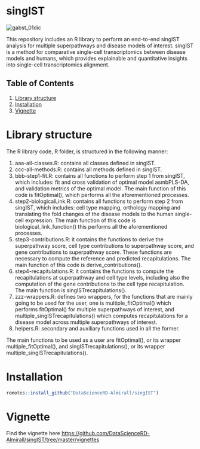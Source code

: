 
<!-- README.md is generated from README.Rmd. Please edit that file -->

# singIST

<!-- badges: start -->
<!-- badges: end -->


![gabst_01dic](https://github.com/user-attachments/assets/0d36443d-007f-423b-ae75-64bb1a3e23c2)

This repository includes an R library to perform an end-to-end singIST analysis for multiple superpathways and disease models of interest. singIST is a method for comparative single-cell transcriptomics between disease models and humans, which provides explainable and quantitative insights into single-cell transcriptomics alignment. 

## Table of Contents

1. [Library structure](#Library-structure)
2. [Installation](#Installation)
3. [Vignette](#Vignette)

# Library structure

The R library code, R folder, is structured in the following manner:
1. aaa-all-classes.R: contains all classes defined in singIST.
2. ccc-all-methods.R: contains all methods defined in singIST.
3. bbb-step1-fit.R: contains all functions to perform step 1 from singIST, which includes: fit and cross validation of optimal model asmbPLS-DA, and validation metrics of the optimal model. The main function of this code is fitOptimal(), which performs all the aforementioned processes.
4. step2-biologicalLink.R: contains all functions to perform step 2 from singIST, which includes: cell type mapping, orthology mapping and translating the fold changes of the disease models to the human single-cell expression. The main function of this code is biological_link_function() this performs all the aforementioned processes. 
5. step3-contributions.R: it contains the functions to derive the superpathway score, cell type contributions to superpathway score, and gene contributions to superpathway score. These functions are necessary to compute the reference and predicted recapitulations. The main function of this code is derive_contributions().
6. step4-recapitulations.R: it contains the functions to compute the recapitulations at superpathway and cell type levels, including also the computation of the gene contributions to the cell type recapitulation. The main function is singISTrecapitulations().
7. zzz-wrappers.R: defines two wrappers, for the functions that are mainly going to be used for the user, one is multiple_fitOptimal() which performs fitOptimal() for multiple superpathways of interest, and multiple_singISTrecapitulations() which computes recapitulations for a disease model across multiple superpathways of interest.
8. helpers.R: secondary and auxiliary functions used in all the former.

The main functions to be used as a user are fitOptimal(), or its wrapper multiple_fitOptimal(), and singISTrecapitulations(), or its wrapper multiple_singISTrecapitulations(). 

# Installation

``` r
remotes::install_github("DataScienceRD-Almirall/singIST")
```

# Vignette

Find the vignette here https://github.com/DataScienceRD-Almirall/singIST/tree/master/vignettes